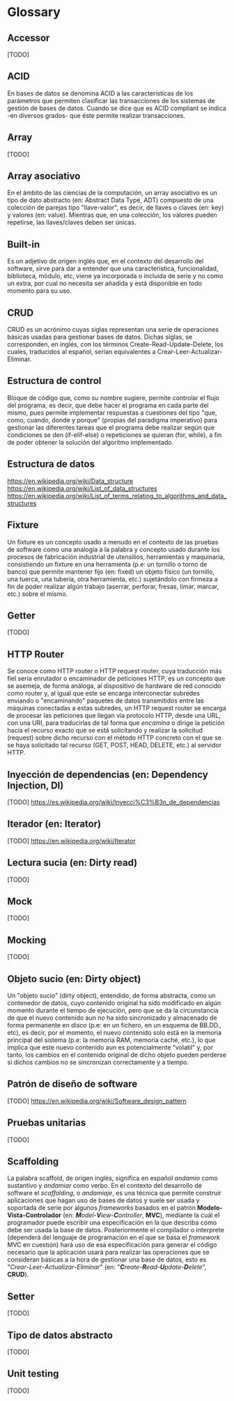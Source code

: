 # Glossary

## Accessor

[TODO]

## ACID

En bases de datos se denomina ACID a las características de los parámetros que permiten clasificar las transacciones de los sistemas de gestión de bases de datos. Cuando se dice que es ACID compliant se indica -en diversos grados- que éste permite realizar transacciones.

## Array

[TODO]

## Array asociativo

En el ámbito de las ciencias de la computación, un array asociativo es un tipo de dato abstracto (en: Abstract Data Type, ADT) compuesto de una colección de parejas tipo "llave-valor", es decir, de llaves o claves (en: key) y valores (en: value). Mientras que, en una colección, los valores pueden repetirse, las llaves/claves deben ser únicas.

## Built-in

Es un adjetivo de origen inglés que, en el contexto del desarrollo del software, sirve para dar a entender que una característica, funcionalidad, biblioteca, módulo, etc, viene ya incorporada o incluida de serie y no como un extra, por cual no necesita ser añadida y está disponible en todo momento para su uso.

## CRUD

CRUD es un acrónimo cuyas siglas representan una serie de operaciones básicas usadas para gestionar bases de datos. Dichas siglas, se corresponden, en inglés, con los términos Create-Read-Update-Delete, los cuales, traducidos al español, serían equivalentes a Crear-Leer-Actualizar-Eliminar.

## Estructura de control

Bloque de código que, como su nombre sugiere, permite controlar el flujo del programa, es decir, que debe hacer el programa en cada parte del mismo, pues permite implementar respuestas a cuestiones del tipo "que, como, cuando, donde y porque" (propias del paradigma imperativo) para gestionar las diferentes tareas que el programa debe realizar según que condiciones se den (if-elif-else) o repeticiones se quieran (for, while), a fin de poder obtener la solución del algoritmo implementado.

## Estructura de datos

https://en.wikipedia.org/wiki/Data_structure
https://en.wikipedia.org/wiki/List_of_data_structures
https://en.wikipedia.org/wiki/List_of_terms_relating_to_algorithms_and_data_structures

## Fixture

Un fixture es un concepto usado a menudo en el contexto de las pruebas de software como una analogía a la palabra y concepto usado durante los procesos de fabricación industrial de utensilios, herramientas y maquinaria, consistiendo un fixture en una herramienta (p.e: un tornillo o torno de banco) que permite mantener fijo (en: fixed) un objeto físico (un tornillo, una tuerca, una tubería, otra herramienta, etc.) sujetándolo con firmeza a fin de poder realizar algún trabajo (aserrar, perforar, fresas, limar, marcar, etc.) sobre el mismo.

## Getter

[TODO]

## HTTP Router

Se conoce como HTTP router o HTTP request router, cuya traducción más fiel seria enrutador o encaminador de peticiones HTTP, es un concepto que se asemeja, de forma análoga, al dispositivo de hardware de red conocido como router y, al igual que este se encarga interconectar subredes enviando o "encaminando" paquetes de datos transmitidos entre las máquinas conectadas a estas subredes, un HTTP request router se encarga de procesar las peticiones que llegan vía protocolo HTTP, desde una URL, con una URI, para traducirlas de tal forma que *encamina* o dirige la petición hacia el recurso exacto que se está solicitando y realizar la solicitud (request) sobre dicho recurso con el método HTTP concreto con el que se se haya solicitado tal recurso (GET, POST, HEAD, DELETE, etc.) al servidor HTTP.

## Inyección de dependencias (en: Dependency Injection, DI)

[TODO]
https://es.wikipedia.org/wiki/Inyecci%C3%B3n_de_dependencias

## Iterador (en: Iterator)

[TODO]
https://en.wikipedia.org/wiki/Iterator

## Lectura sucia (en: Dirty read)

[TODO]

## Mock

[TODO]

## Mocking

[TODO]

## Objeto sucio (en: Dirty object)

Un "objeto sucio" (dirty object), entendido, de forma abstracta, como un contenedor de datos, cuyo contenido original ha sido modificado en algún momento durante el tiempo de ejecución, pero que se da la circunstancia de que el nuevo contenido aun no ha sido sincronizado y almacenado de forma permanente en disco (p.e: en un fichero, en un esquema de BB.DD., etc), es decir, por el momento, el nuevo contenido solo está en la memoria principal del sistema (p.e: la memoria RAM, memoria caché, etc.), lo que implica que este nuevo contenido aun es potencialmente "volatil" y, por tanto, los cambios en el contenido original de dicho objeto pueden perderse si dichos cambios no se sincronizan correctamente y a tiempo.

## Patrón de diseño de software

[TODO]
https://en.wikipedia.org/wiki/Software_design_pattern

## Pruebas unitarias

[TODO]

## Scaffolding

La palabra scaffold, de origen inglés, significa en español *andamio* como sustantivo y *andamiar* como verbo. En el contexto del desarrollo de software el *scaffolding*, o *andamiaje*, es una técnica que permite construir aplicaciones que hagan uso de bases de datos y suele ser usada y soportada de serie por algunos *frameworks* basados en el patrón **Modelo-Vista-Controlador** (en: _**M**odel-**V**iew-**C**ontroller_, **MVC**), mediante la cuál el programador puede escribir una especificación en la que describa cómo debe ser usada la base de datos. Posteriormente el compilador o interprete (dependerá del lenguaje de programación en el que se basa el *framework* MVC en cuestión) hará uso de esa especificación para generar el código necesario que la aplicación usará para realizar las operaciones que se consideran básicas a la hora de gestionar una base de datos, esto es "*Crear*-*Leer*-*Actualizar*-*Eliminar*" (en: "_**C**reate_-_**R**ead_-_**U**pdate_-_**D**elete_", **CRUD**).

## Setter

[TODO]

## Tipo de datos abstracto

[TODO]

## Unit testing

[TODO]





